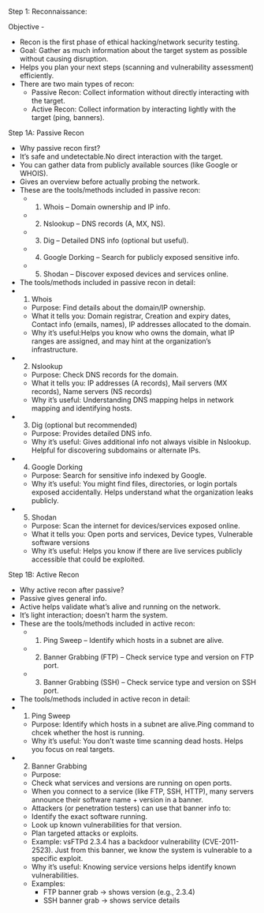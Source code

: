 Step 1: Reconnaissance:

Objective -
 - Recon is the first phase of ethical hacking/network security testing.
 - Goal: Gather as much information about the target system as possible without causing disruption.
 - Helps you plan your next steps (scanning and vulnerability assessment) efficiently.
 - There are two main types of recon:
    - Passive Recon: Collect information without directly interacting with the target.
    - Active Recon: Collect information by interacting lightly with the target (ping, banners).
      
Step 1A: Passive Recon
 - Why passive recon first?
 - It’s safe and undetectable.No direct interaction with the target.
 - You can gather data from publicly available sources (like Google or WHOIS).
 - Gives an overview before actually probing the network.
 - These are the tools/methods included in passive recon:
   - 1. Whois – Domain ownership and IP info.
   - 2. Nslookup – DNS records (A, MX, NS).
   - 3. Dig – Detailed DNS info (optional but useful).
   - 4. Google Dorking – Search for publicly exposed sensitive info.
   - 5. Shodan – Discover exposed devices and services online.
 - The tools/methods included in passive recon in detail:
  - 1. Whois
     - Purpose: Find details about the domain/IP ownership.
     - What it tells you: Domain registrar, Creation and expiry dates, Contact info (emails, names), IP addresses allocated to the domain.
     - Why it’s useful:Helps you know who owns the domain, what IP ranges are assigned, and may hint at the organization’s infrastructure.
  - 2. Nslookup
     - Purpose: Check DNS records for the domain.
     - What it tells you: IP addresses (A records), Mail servers (MX records), Name servers (NS records)
     - Why it’s useful: Understanding DNS mapping helps in network mapping and identifying hosts.
  - 3. Dig (optional but recommended)
     - Purpose: Provides detailed DNS info.
     - Why it’s useful: Gives additional info not always visible in Nslookup. Helpful for discovering subdomains or alternate IPs.    
  - 4. Google Dorking
     - Purpose: Search for sensitive info indexed by Google.
     - Why it’s useful: You might find files, directories, or login portals exposed accidentally. Helps understand what the organization leaks publicly.          
  - 5. Shodan
     - Purpose: Scan the internet for devices/services exposed online.
     - What it tells you: Open ports and services, Device types, Vulnerable software versions
     - Why it’s useful: Helps you know if there are live services publicly accessible that could be exploited.

Step 1B: Active Recon
 - Why active recon after passive?
 - Passive gives general info.
 - Active helps validate what’s alive and running on the network.
 - It’s light interaction; doesn’t harm the system.
 - These are the tools/methods included in active recon:
   - 1. Ping Sweep – Identify which hosts in a subnet are alive.
   - 2. Banner Grabbing (FTP) – Check service type and version on FTP port.
   - 3. Banner Grabbing (SSH) – Check service type and version on SSH port.
 - The tools/methods included in active recon in detail:       
  - 1. Ping Sweep
     - Purpose: Identify which hosts in a subnet are alive.Ping command to chcek whether the host is running.
     - Why it’s useful: You don’t waste time scanning dead hosts. Helps you focus on real targets.    
  - 2. Banner Grabbing
     - Purpose:
      -  Check what services and versions are running on open ports.
      -  When you connect to a service (like FTP, SSH, HTTP), many servers announce their software name + version in a banner.
      -  Attackers (or penetration testers) can use that banner info to:
      -  Identify the exact software running.
      -  Look up known vulnerabilities for that version.
      -  Plan targeted attacks or exploits.
      -   Example: vsFTPd 2.3.4 has a backdoor vulnerability (CVE-2011-2523). Just from this banner, we know the system is vulnerable to a specific exploit.
     - Why it’s useful: Knowing service versions helps identify known vulnerabilities.
     - Examples:
       - FTP banner grab → shows version (e.g., 2.3.4)
       - SSH banner grab → shows service details
